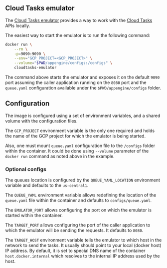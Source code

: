 Cloud Tasks emulator
---------

The [Cloud Tasks emulator][emulator] provides a way to work with the [Cloud Tasks][cloud-tasks] 
APIs locally.

The easiest way to start the emulator is to run the following command:

```bash
docker run \
    --rm \
    -p=9090:9090 \
    --env="GCP_PROJECT=<GCP_PROJECT>" \
    --volume="$PWD/appengine/configs:/configs" \
    cloudtasks-emulator
```

The command above starts the emulator and exposes it on the default `9090` port assuming
the caller application running on the `8080` port and the `queue.yaml` configuration available
under the `$PWD/appengine/configs` folder.

## Configuration

The image is configured using a set of environment variables, and a shared volume with 
the configuration files. 

The `GCP_PROJECT` environment variable is the only one required and holds the name of the 
GCP project for which the emulator is being started.

Also, one must mount `queue.yaml` configuration file to the `/configs` folder within the container.
It could be done using `--volume` parameter of the `docker run` command as noted above 
in the example.

### Optional configs

The queues location is configured by the `QUEUE_YAML_LOCATION` environment variable and defaults
to the `us-central1`.

The `QUEUE_YAML` environment variable allows redefining the location of the `queue.yaml` file 
within the container and defaults to `configs/queue.yaml`.

The `EMULATOR_PORT` allows configuring the port on which the emulator is started 
within the container.

The `TARGET_PORT` allows configuring the port of the caller application to which the emulator
will be sending the requests. It defaults to `8080`.

The `TARGET_HOST` environment variable tells the emulator to which host in the network 
to send the tasks. It usually should point to your local (docker host) IP address. By default, 
it is set to special DNS name of the container `host.docker.internal` which resolves to the 
internal IP address used by the host.


[emulator]: https://gitlab.com/potato-oss/google-cloud/gcloud-tasks-emulator
[cloud-tasks]: https://cloud.google.com/tasks
